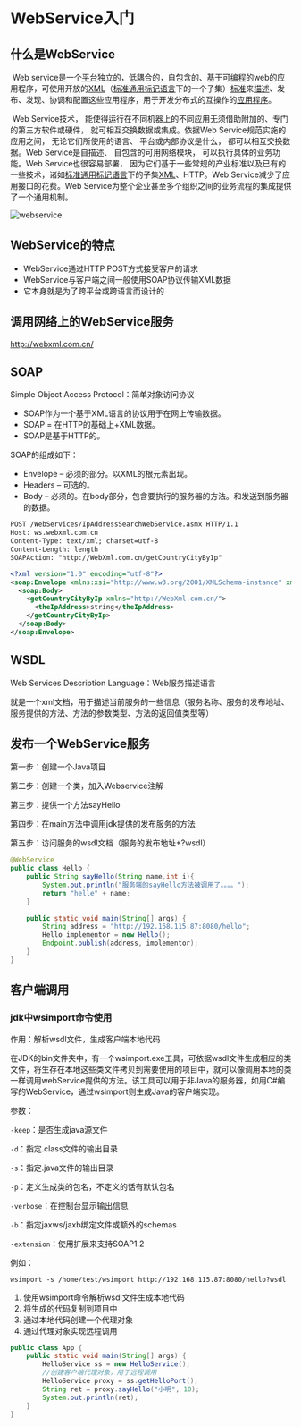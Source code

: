 

# WebService入门

## 什么是WebService

​	Web service是一个[平台](http://baike.baidu.com/view/58664.htm)独立的，低耦合的，自包含的、基于可[编程](http://baike.baidu.com/view/3281.htm)的web的应用程序，可使用开放的[XML](http://baike.baidu.com/view/63.htm)（[标准通用标记语言](http://baike.baidu.com/view/5286041.htm)下的一个子集）[标准](http://baike.baidu.com/view/8079.htm)来[描述](http://baike.baidu.com/view/491264.htm)、发布、发现、协调和配置这些应用程序，用于开发分布式的互操作的[应用程序](http://baike.baidu.com/view/330120.htm)。

​	Web Service技术， 能使得运行在不同机器上的不同应用无须借助附加的、专门的第三方软件或硬件， 就可相互交换数据或集成。依据Web Service规范实施的应用之间， 无论它们所使用的语言、 平台或内部协议是什么， 都可以相互交换数据。Web Service是自描述、 自包含的可用网络模块， 可以执行具体的业务功能。Web Service也很容易部署， 因为它们基于一些常规的产业标准以及已有的一些技术，诸如[标准通用标记语言](http://baike.baidu.com/view/5286041.htm)下的子集[XML](http://baike.baidu.com/view/63.htm)、HTTP。Web Service减少了应用接口的花费。Web Service为整个企业甚至多个组织之间的业务流程的集成提供了一个通用机制。

![webservice](https://cdn.static.note.zzrfdsn.cn/images/201911101542.png)

## WebService的特点

- WebService通过HTTP POST方式接受客户的请求
- WebService与客户端之间一般使用SOAP协议传输XML数据
- 它本身就是为了跨平台或跨语言而设计的



## 调用网络上的WebService服务

http://webxml.com.cn/



## SOAP

Simple Object Access Protocol：简单对象访问协议

- SOAP作为一个基于XML语言的协议用于在网上传输数据。
- SOAP = 在HTTP的基础上+XML数据。
- SOAP是基于HTTP的。

SOAP的组成如下：

- Envelope – 必须的部分。以XML的根元素出现。
- Headers – 可选的。
- Body – 必须的。在body部分，包含要执行的服务器的方法。和发送到服务器的数据。

 

```xml
POST /WebServices/IpAddressSearchWebService.asmx HTTP/1.1
Host: ws.webxml.com.cn
Content-Type: text/xml; charset=utf-8
Content-Length: length
SOAPAction: "http://WebXml.com.cn/getCountryCityByIp"

<?xml version="1.0" encoding="utf-8"?>
<soap:Envelope xmlns:xsi="http://www.w3.org/2001/XMLSchema-instance" xmlns:xsd="http://www.w3.org/2001/XMLSchema" xmlns:soap="http://schemas.xmlsoap.org/soap/envelope/">
  <soap:Body>
    <getCountryCityByIp xmlns="http://WebXml.com.cn/">
      <theIpAddress>string</theIpAddress>
    </getCountryCityByIp>
  </soap:Body>
</soap:Envelope>
```



## WSDL 

Web Services Description Language：Web服务描述语言

​	就是一个xml文档，用于描述当前服务的一些信息（服务名称、服务的发布地址、服务提供的方法、方法的参数类型、方法的返回值类型等）



## 发布一个WebService服务



第一步：创建一个Java项目

第二步：创建一个类，加入Webservice注解

第三步：提供一个方法sayHello

第四步：在main方法中调用jdk提供的发布服务的方法

第五步：访问服务的wsdl文档（服务的发布地址+?wsdl）

```java
@WebService
public class Hello {
	public String sayHello(String name,int i){
		System.out.println("服务端的sayHello方法被调用了。。。。");
		return "helle" + name;
	}
	
	public static void main(String[] args) {
		String address = "http://192.168.115.87:8080/hello";
		Hello implementor = new Hello();
		Endpoint.publish(address, implementor);
	}
}
```



## 客户端调用

### jdk中wsimport命令使用

作用：解析wsdl文件，生成客户端本地代码

​	在JDK的bin文件夹中，有一个wsimport.exe工具，可依据wsdl文件生成相应的类文件，将生存在本地这些类文件拷贝到需要使用的项目中，就可以像调用本地的类一样调用webService提供的方法。该工具可以用于非Java的服务器，如用C#编写的WebService，通过wsimport则生成Java的客户端实现。

参数：

`-keep`：是否生成java源文件

`-d`：指定.class文件的输出目录

`-s`：指定.java文件的输出目录

`-p`：定义生成类的包名，不定义的话有默认包名

`-verbose`：在控制台显示输出信息

`-b`：指定jaxws/jaxb绑定文件或额外的schemas

`-extension`：使用扩展来支持SOAP1.2

例如：

```
wsimport -s /home/test/wsimport http://192.168.115.87:8080/hello?wsdl
```



1. 使用wsimport命令解析wsdl文件生成本地代码
2. 将生成的代码复制到项目中
3. 通过本地代码创建一个代理对象
4. 通过代理对象实现远程调用



```java
public class App {
	public static void main(String[] args) {
		HelloService ss = new HelloService();
		//创建客户端代理对象，用于远程调用
		HelloService proxy = ss.getHelloPort();
		String ret = proxy.sayHello("小明", 10);
		System.out.println(ret);
	}
}
```

